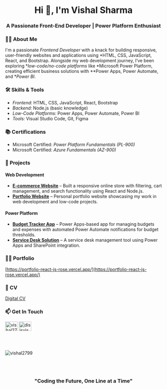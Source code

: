<h1 align="center">Hi 👋, I'm Vishal Sharma</h1>
<h3 align="center">A Passionate Front-End Developer | Power Platform Enthusiast</h3>

### 👨‍💻 About Me

I'm a passionate *Frontend Developer* with a knack for building responsive, user-friendly websites and applications using *HTML, CSS, JavaScript, React, and Bootstrap. Alongside my web development journey, I’ve been exploring **low-code/no-code platforms* like *Microsoft Power Platform, creating efficient business solutions with **Power Apps, Power Automate, and **Power BI*.

### 🛠 Skills & Tools

- *Frontend:* HTML, CSS, JavaScript, React, Bootstrap
- *Backend:* Node.js (basic knowledge)
- *Low-Code Platforms:* Power Apps, Power Automate, Power BI
- *Tools:* Visual Studio Code, Git, Figma

### 📚 Certifications

- Microsoft Certified: *Power Platform Fundamentals (PL-900)*
- Microsoft Certified: *Azure Fundamentals (AZ-900)*

### 🚀 Projects

#### Web Development
- **[E-commerce Website](https://github.com/vishal2799/EcommerceReactJS)** – Built a responsive online store with filtering, cart management, and search functionality using React and Node.js.
- **[Portfolio Website](https://github.com/vishal2799/PortfolioReactJS)** – Personal portfolio website showcasing my work in web development and low-code projects.

#### Power Platform
- **[Budget Tracker App](https://github.com/vishal2799/PowerApps-Budget-Tracker)** – Power Apps-based app for managing budgets and expenses with automated Power Automate notifications for budget thresholds.
- **[Service Desk Solution](https://github.com/vishal2799/PowerApps-Ticket-Management)** – A service desk management tool using Power Apps and SharePoint integration.

### 👨‍💻 Portfolio
[https://portfolio-react-js-rose.vercel.app/](https://portfolio-react-js-rose.vercel.app/)

### 📄 CV
[Digital CV](https://www.canva.com/design/DAFIVSQVu-I/LIPxUnAMd7crBKQqfy-Ajg/view?utm_content=DAFIVSQVu-I&utm_campaign=designshare&utm_medium=link&utm_source=publishsharelink)  

### 📫 Get In Touch
<p align="left">
<a href="https://linkedin.com/in/vishal2799" target="blank"><img align="center" src="https://raw.githubusercontent.com/rahuldkjain/github-profile-readme-generator/master/src/images/icons/Social/linked-in-alt.svg" alt="vishal2799" height="30" width="40" /></a>
<a href="https://instagram.com/disisvishal" target="blank"><img align="center" src="https://raw.githubusercontent.com/rahuldkjain/github-profile-readme-generator/master/src/images/icons/Social/instagram.svg" alt="disisvishal" height="30" width="40" /></a>
</p>
<br></br>

<p>
  <img align="center" src="https://github-readme-stats.vercel.app/api?username=vishal2799&show_icons=true&locale=en" alt="vishal2799" />
</p>
<br></br>
<h3 align="center">"Coding the Future, One Line at a Time"</h3>
